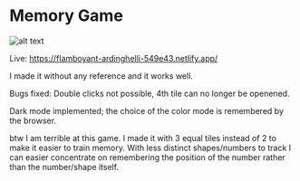 

# Memory Game

![alt text](https://repository-images.githubusercontent.com/435514581/e94626bf-2160-49a6-88a0-8cda25defc57)

Live: https://flamboyant-ardinghelli-549e43.netlify.app/


I made it without any reference and it works well.

Bugs fixed: Double clicks not possible, 4th tile can no longer be openened. 

Dark mode implemented; the choice of the color mode is remembered by the browser.

btw I am terrible at this game.
I made it with 3 equal tiles instead of 2 to make it easier to train memory. 
With less distinct shapes/numbers to track I can easier concentrate on remembering the position 
of the number rather than the number/shape itself.
